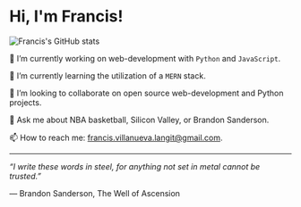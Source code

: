 # Hi, I'm Francis!

![Francis's GitHub stats](https://github-readme-stats.vercel.app/api?username=FrancisLangit&show_icons=true&theme=tokyonight)

🔭 I’m currently working on web-development with `Python` and `JavaScript`.

🌱 I’m currently learning the utilization of a `MERN` stack.

👯 I’m looking to collaborate on open source web-development and Python projects.

💬 Ask me about NBA basketball, Silicon Valley, or Brandon Sanderson.

📫 How to reach me: francis.villanueva.langit@gmail.com.

---

*“I write these words in steel, for anything not set in metal cannot be trusted.”*  

―  Brandon Sanderson, The Well of Ascension

